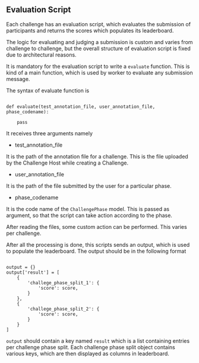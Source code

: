 ## Evaluation Script

Each challenge has an evaluation script, which evaluates the submission of participants and returns the scores which populates its leaderboard.

The logic for evaluating and judging a submission is custom and varies from challenge to challenge, but the overall structure of evaluation script is fixed due to architectural reasons.

It is mandatory for the evaluation script to write a `evaluate` function. This is kind of a main function, which is used by worker to evaluate any submission message.

The syntax of evaluate function is

```

def evaluate(test_annotation_file, user_annotation_file, phase_codename):

    pass

```

It receives three arguments namely

* test_annotation_file

It is the path of the annotation file for a challenge. This is the file uploaded by the Challenge Host while creating a Challenge.

* user_annotation_file

It is the path of the file submitted by the user for a particular phase.

* phase_codename

It is the code name of the `ChallengePhase` model. This is passed as argument, so that the script can take action according to the phase.

After reading the files, some custom action can be performed. This varies per challenge.

After all the processing is done, this scripts sends an output, which is used to populate the leaderboard. The output should be in the following format

```

output = {}
output['result'] = [
    {
        'challege_phase_split_1': {
            'score': score,
        }
    },
    {
        'challege_phase_split_2': {
            'score': score,
        }
    }
]

```

`output` should contain a key named `result` which is a list containing entries per challenge phase split. Each challenge phase split object contains various keys, which are then displayed as columns in leaderboard.
